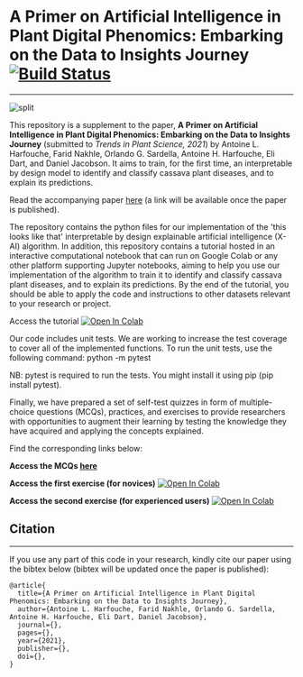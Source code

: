 # A Primer on Artificial Intelligence in Plant Digital Phenomics: Embarking on the Data to Insights Journey [![Build Status](https://app.travis-ci.com/HarfoucheLab/A-Primer-on-AI-in-Plant-Digital-Phenomics.svg?branch=main)](https://app.travis-ci.com/HarfoucheLab/A-Primer-on-AI-in-Plant-Digital-Phenomics)
----
![split](https://faridnakhle.com/unitus/DigitalPhenomics/githubimages/logo.png?t=1)

This repository is a supplement to the paper, **A Primer on Artificial Intelligence in Plant Digital Phenomics: Embarking on the Data to Insights Journey** (submitted to *Trends in Plant Science, 2021*) by Antoine L. Harfouche, Farid Nakhle, Orlando G. Sardella, Antoine H. Harfouche, Eli Dart, and Daniel Jacobson. It aims to train, for the first time, an interpretable by design model to identify and classify cassava plant diseases, and to explain its predictions.

Read the accompanying paper [here](https://doi.org) (a link will be available once the paper is published).

The repository contains the python files for our implementation of the 'this looks like that' interpretable by design explainable artificial intelligence (X-AI) algorithm. In addition, this repository contains a tutorial hosted in an interactive computational notebook that can run on Google Colab or any other platform supporting Jupyter notebooks, aiming to help you use our implementation of the algorithm to train it to identify and classify cassava plant diseases, and to explain its predictions.
By the end of the tutorial, you should be able to apply the code and instructions to other datasets relevant to your research or project.

Access the tutorial [![Open In Colab](https://colab.research.google.com/assets/colab-badge.svg)](https://colab.research.google.com/github/HarfoucheLab/A-Primer-on-AI-in-Plant-Digital-Phenomics/blob/main/Tutorial.ipynb)

Our code includes unit tests. We are working to increase the test coverage to cover all of the implemented functions.
To run the unit tests, use the following command:
python -m pytest

NB: pytest is required to run the tests. You might install it using pip (pip install pytest).

Finally, we have prepared a set of self-test quizzes in form of multiple-choice questions (MCQs), practices, and exercises to provide researchers with opportunities to augment their learning by testing the knowledge they have acquired and applying the concepts explained.

Find the corresponding links below:

**Access the MCQs [here](https://forms.gle/jVZHLpViL2ruYyxCA "here")**

**Access the first exercise (for novices)** [![Open In Colab](https://colab.research.google.com/assets/colab-badge.svg)](https://colab.research.google.com/github/HarfoucheLab/A-Primer-on-AI-in-Plant-Digital-Phenomics/blob/main/Exercise_Novice.ipynb)

**Access the second exercise (for experienced users)** [![Open In Colab](https://colab.research.google.com/assets/colab-badge.svg)](https://colab.research.google.com/github/HarfoucheLab/A-Primer-on-AI-in-Plant-Digital-Phenomics/blob/main/Exercise_Advanced.ipynb)

## Citation
----
If you use any part of this code in your research, kindly cite our paper using the bibtex below (bibtex will be updated once the paper is published):

```
@article{
  title={A Primer on Artificial Intelligence in Plant Digital Phenomics: Embarking on the Data to Insights Journey},
  author={Antoine L. Harfouche, Farid Nakhle, Orlando G. Sardella, Antoine H. Harfouche, Eli Dart, Daniel Jacobson},
  journal={},
  pages={},
  year={2021},
  publisher={},
  doi={},
}
```